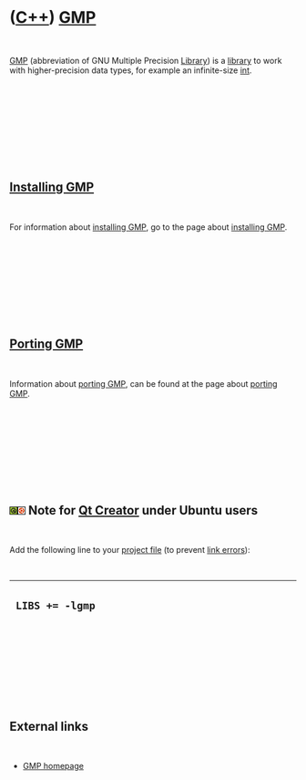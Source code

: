 
 

 

 

 

 

([C++](Cpp.md)) [GMP](CppGmp.md)
==================================

 

[GMP](CppGmp.md) (abbreviation of GNU Multiple Precision
[Library](CppLibrary.md)) is a [library](CppLibrary.md) to work with
higher-precision data types, for example an infinite-size
[int](CppInt.md).

 

 

 

 

 

[Installing GMP](CppGmpInstall.md)
-----------------------------------

 

For information about [installing GMP](CppGmpInstall.md), go to the
page about [installing GMP](CppGmpInstall.md).

 

 

 

 

 

[Porting GMP](CppGmpPort.md)
-----------------------------

 

Information about [porting GMP](CppGmpPort.md), can be found at the
page about [porting GMP](CppGmpPort.md).

 

 

 

 

 

![Qt Creator](PicQt.png)![Ubuntu](PicUbuntu.png) Note for [Qt Creator](CppQtCreator.md) under Ubuntu users
-----------------------------------------------------------------------------------------------------------

 

Add the following line to your [project file](CppQtProjectFile.md) (to
prevent [link errors](CppLinkError.md)):

 

  ------------------
  ` LIBS += -lgmp`
  ------------------

 

 

 

 

 

External links
--------------

 

-   [GMP homepage](http://www.gmplib.org)

 

 

 

 

 

 

